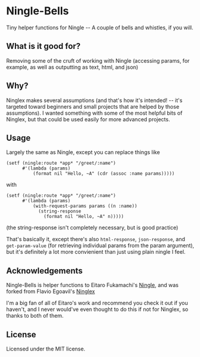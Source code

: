 # Ningle-Bells

Tiny helper functions for Ningle -- A couple of bells and whistles, if you will.

## What is it good for?

Removing some of the cruft of working with Ningle (accessing params, for example, as well as outputting as text, html, and json)

## Why?

Ninglex makes several assumptions (and that's how it's intended! -- it's targeted toward beginners and small projects that are helped by those assumptions). I wanted something with some of the most helpful bits of Ninglex, but that could be used easily for more advanced projects.

## Usage

Largely the same as Ningle, except you can replace things like

```common-lisp
(setf (ningle:route *app* "/greet/:name")
      #'(lambda (params)
          (format nil "Hello, ~A" (cdr (assoc :name params)))))
```

with

```common-lisp
(setf (ningle:route *app* "/greet/:name")
      #'(lambda (params)
	      (with-request-params params ((n :name))
		    (string-response
			  (format nil "Hello, ~A" n)))))
```

(the string-response isn't completely necessary, but is good practice)

That's basically it, except there's also `html-response`, `json-response`, and `get-param-value` (for retrieving individual params from the param argument), but it's definitely a lot more convienient than just using plain ningle I feel.

## Acknowledgements

Ningle-Bells is helper functions to Eitaro Fukamachi's [Ningle](https://github.com/fukamachi/ningle), and was forked from Flavio Egoavil's [Ninglex](https://github.com/defunkydrummer/ninglex)

I'm a big fan of all of Eitaro's work and recommend you check it out if you haven't, and I never would've even thought to do this if not for Ninglex, so thanks to both of them.

## License

Licensed under the MIT license.
